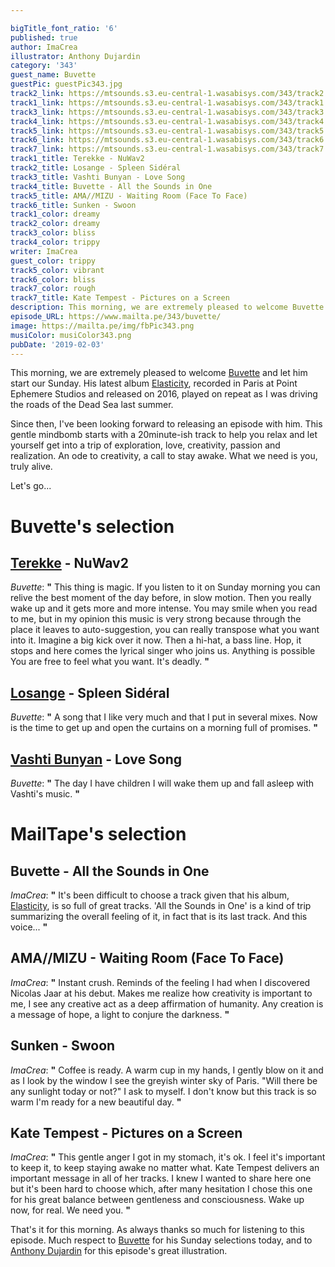 ```yaml
---

bigTitle_font_ratio: '6'
published: true
author: ImaCrea
illustrator: Anthony Dujardin
category: '343'
guest_name: Buvette
guestPic: guestPic343.jpg
track2_link: https://mtsounds.s3.eu-central-1.wasabisys.com/343/track2.mp3
track1_link: https://mtsounds.s3.eu-central-1.wasabisys.com/343/track1.mp3
track3_link: https://mtsounds.s3.eu-central-1.wasabisys.com/343/track3.mp3
track4_link: https://mtsounds.s3.eu-central-1.wasabisys.com/343/track4.mp3
track5_link: https://mtsounds.s3.eu-central-1.wasabisys.com/343/track5.mp3
track6_link: https://mtsounds.s3.eu-central-1.wasabisys.com/343/track6.mp3
track7_link: https://mtsounds.s3.eu-central-1.wasabisys.com/343/track7.mp3
track1_title: Terekke - NuWav2
track2_title: Losange - Spleen Sidéral
track3_title: Vashti Bunyan - Love Song
track4_title: Buvette - All the Sounds in One
track5_title: AMA//MIZU - Waiting Room (Face To Face)
track6_title: Sunken - Swoon
track1_color: dreamy
track2_color: dreamy
track3_color: bliss
track4_color: trippy
writer: ImaCrea
guest_color: trippy
track5_color: vibrant
track6_color: bliss
track7_color: rough
track7_title: Kate Tempest - Pictures on a Screen
description: This morning, we are extremely pleased to welcome Buvette and let him start our Sunday. His latest album Elasticity, recorded in Paris at Point Ephemere Studios and released on 2016, played on repeat as I was driving the roads of the Dead Sea last summer.
episode_URL: https://www.mailta.pe/343/buvette/
image: https://mailta.pe/img/fbPic343.png
musiColor: musiColor343.png
pubDate: '2019-02-03'
---
```

This morning, we are extremely pleased to welcome [Buvette](https://buvette.bandcamp.com/) and let him start our Sunday. His latest album [Elasticity](https://paneuropeanrecording.bandcamp.com/album/elasticity), recorded in Paris at Point Ephemere Studios and released on 2016, played on repeat as I was driving the roads of the Dead Sea last summer.

Since then, I've been looking forward to releasing an episode with him. This gentle mindbomb starts with a 20minute-ish track to help you relax and let yourself get into a trip of exploration, love, creativity, passion and realization. An ode to creativity, a call to stay awake. What we need is you, truly alive. 

Let's go...

# Buvette's selection

## [Terekke](https://terekke.bandcamp.com/) - NuWav2
_Buvette_: **"** This thing is magic. If you listen to it on Sunday morning you can relive the best moment of the day before, in slow motion. Then you really wake up and it gets more and more intense. You may smile when you read to me, but in my opinion this music is very strong because through the place it leaves to auto-suggestion, you can really transpose what you want into it. Imagine a big kick over it now. Then a hi-hat, a bass line. Hop, it stops and here comes the lyrical singer who joins us. Anything is possible You are free to feel what you want. It's deadly. **"** 

## [Losange](https://johnkoolrecords.bandcamp.com/album/quartz) - Spleen Sidéral
_Buvette_: **"** A song that I like very much and that I put in several mixes. Now is the time to get up and open the curtains on a morning full of promises. **"** 

## [Vashti Bunyan](https://en.wikipedia.org/wiki/Vashti_Bunyan) - Love Song
_Buvette_: **"** The day I have children I will wake them up and fall asleep with Vashti's music. **"** 


# MailTape's selection

## Buvette - All the Sounds in One
_ImaCrea_: **"** It's been difficult to choose a track given that his album, [Elasticity](https://paneuropeanrecording.bandcamp.com/album/elasticity), is so full of great tracks. 'All the Sounds in One' is a kind of trip summarizing the overall feeling of it, in fact that is its last track. And this voice... **"** 

## AMA//MIZU - Waiting Room (Face To Face)
_ImaCrea_: **"** Instant crush. Reminds of the feeling I had when I discovered Nicolas Jaar at his debut. Makes me realize how creativity is important to me, I see any creative act as a deep affirmation of humanity. Any creation is a message of hope, a light to conjure the darkness. **"** 

## Sunken - Swoon
_ImaCrea_: **"** Coffee is ready. A warm cup in my hands, I gently blow on it and as I look by the window I see the greyish winter sky of Paris. "Will there be any sunlight today or not?" I ask to myself. I don't know but this track is so warm I'm ready for a new beautiful day. **"** 

## Kate Tempest - Pictures on a Screen
_ImaCrea_: **"** This gentle anger I got in my stomach, it's ok. I feel it's important to keep it, to keep staying awake no matter what. Kate Tempest delivers an important message in all of her tracks. I knew I wanted to share here one but it's been hard to choose which, after many hesitation I chose this one for his great balance between gentleness and consciousness. Wake up now, for real. We need you. **"** 


That's it for this morning. As always thanks so much for listening to this episode. Much respect to [Buvette](https://buvette.bandcamp.com/) for his Sunday selections today, and to [Anthony Dujardin](https://www.instagram.com/fromthegarden/) for this episode's great illustration.
